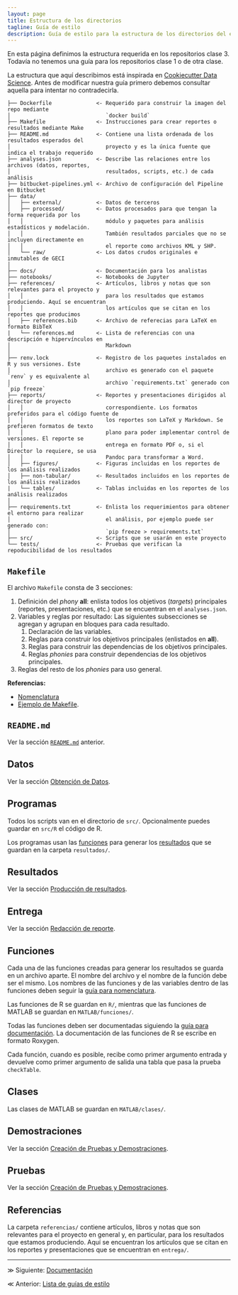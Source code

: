 ```yaml
---
layout: page
title: Estructura de los directorios
tagline: Guía de estilo
description: Guía de estilo para la estructura de los directorios del equipo de Ciencia de Datos de GECI
---
```


En esta página definimos la estructura requerida en los repositorios clase 3. Todavía no tenemos una guía para los repositorios clase 1 o de otra clase.

La estructura que aquí describimos está inspirada en [Cookiecutter Data Science](https://drivendata.github.io/cookiecutter-data-science/#directory-structure). Antes de modificar nuestra guía primero debemos consultar aquella para intentar no contradecirla.

```
├── Dockerfile              <- Requerido para construir la imagen del repo mediante
│                              `docker build`
├── Makefile                <- Instrucciones para crear reportes o resultados mediante Make
├── README.md               <- Contiene una lista ordenada de los resultados esperados del
│                              proyecto y es la única fuente que indica el trabajo requerido
├── analyses.json           <- Describe las relaciones entre los archivos (datos, reportes,
│                              resultados, scripts, etc.) de cada análisis
├── bitbucket-pipelines.yml <- Archivo de configuración del Pipeline en Bitbucket
├── data/
│   ├── external/           <- Datos de terceros
│   ├── processed/          <- Datos procesados para que tengan la forma requerida por los
│   │                          módulo y paquetes para análisis estadísticos y modelación.
│   │                          También resultados parciales que no se incluyen directamente en
│   │                          el reporte como archivos KML y SHP.
│   └── raw/                <- Los datos crudos originales e inmutables de GECI
│     
├── docs/                   <- Documentación para los analistas
├── notebooks/              <- Notebooks de Jupyter
├── references/             <- Artículos, libros y notas que son relevantes para el proyecto y
│   │                          para los resultados que estamos produciendo. Aquí se encuentran
│   │                          los artículos que se citan en los reportes que producimos
│   ├── references.bib      <- Archivo de referecias para LaTeX en formato BibTeX
|   └── references.md       <- Lista de referencias con una descripción e hipervínculos en
│                              Markdown
│
├── renv.lock               <- Registro de los paquetes instalados en R y sus versiones. Este
│                              archivo es generado con el paquete `renv` y es equivalente al
│                              archivo `requirements.txt` generado con `pip freeze`
├── reports/                <- Reportes y presentaciones dirigidos al director de proyecto
│   │                          correspondiente. Los formatos preferidos para el código fuente de
│   │                          los reportes son LaTeX y Markdown. Se prefieren formatos de texto
│   │                          plano para poder implementar control de versiones. El reporte se
│   │                          entrega en formato PDF o, si el Director lo requiere, se usa
│   │                          Pandoc para transformar a Word.
│   ├── figures/            <- Figuras incluidas en los reportes de los análisis realizados
│   ├── non-tabular/        <- Resultados incluidos en los reportes de los análisis realizados
|   └── tables/             <- Tablas incluidas en los reportes de los análisis realizados
│
├── requirements.txt        <- Enlista los requerimientos para obtener el entorno para realizar
│                              el análisis, por ejemplo puede ser generado con:
│                              `pip freeze > requirements.txt`
├── src/                    <- Scripts que se usarán en este proyecto
└── tests/                  <- Pruebas que verifican la repoducibilidad de los resultados
```

## `Makefile`

El archivo `Makefile` consta de 3 secciones: 

1. Definición del _phony_ **all**: enlista todos los objetivos (_targets_) principales (reportes, presentaciones, etc.) que se encuentran en el `analyses.json`.
1. Variables y reglas por resultado: Las siguientes subsecciones se agregan y agrupan en bloques para cada resultado.
    1. Declaración de las variables.
    1. Reglas para construir los objetivos principales (enlistados en **all**).
    1. Reglas para construir las dependencias de los objetivos principales.
    1. Reglas _phonies_ para construir dependencias de los objetivos principales.
1. Reglas del resto de los _phonies_ para uso general.

**Referencias:**

- [Nomenclatura](nomenclatura.html)
- [Ejemplo de Makefile](https://bitbucket.org/IslasGECI/analisis/src/default/referencias/ejemplo-makefile).

## `README.md`
Ver la sección [`README.md`](https://bitbucket.org/IslasGECI/analisis/src/default/README.md#markdown-header-readmemd) anterior.

## Datos
Ver la sección [Obtención de Datos](https://bitbucket.org/IslasGECI/analisis/src/default/README.md#markdown-header-obtencion-de-datos).

## Programas
Todos los scripts van en el directorio de `src/`. Opcionalmente puedes guardar en `src/R` el código de R.

Los programas usan las [funciones](https://bitbucket.org/IslasGECI/analisis/src/default/README.md#markdown-header-funciones) para generar los [resultados](https://bitbucket.org/IslasGECI/analisis/src/default/README.md#markdown-header-resultados) que se guardan en la carpeta `resultados/`.

## Resultados
Ver la sección [Producción de resultados](https://bitbucket.org/IslasGECI/analisis/src/default/README.md#markdown-header-produccion-de-resultados).

## Entrega
Ver la sección [Redacción de reporte](https://bitbucket.org/IslasGECI/analisis/src/default/README.md#markdown-header-redaccion-de-reporte).

## Funciones
Cada una de las funciones creadas para generar los resultados se guarda en un archivo aparte. El nombre del archivo y el nombre de la función debe ser el mismo. Los nombres de las funciones y de las variables dentro de las funciones deben seguir la [guía para nomenclatura](https://bitbucket.org/IslasGECI/analisis/src/default/README.md#markdown-header-nomenclatura).

Las funciones de R se guardan en `R/`, mientras que las funciones de MATLAB se guardan en `MATLAB/funciones/`.

Todas las funciones deben ser documentadas siguiendo la [guía para documentación](https://bitbucket.org/IslasGECI/analisis/src/default/README.md#markdown-header-documentacion). La documentación de las funciones de R se escribe en formato Roxygen.

Cada función, cuando es posible, recibe como primer argumento entrada y devuelve como primer argumento de salida una tabla que pasa la prueba `checkTable`.

## Clases
Las clases de MATLAB se guardan en `MATLAB/clases/`.

## Demostraciones
Ver la sección [Creación de Pruebas y Demostraciones](https://bitbucket.org/IslasGECI/analisis/src/default/README.md#markdown-header-creacion-de-pruebas-y-demostraciones).

## Pruebas
Ver la sección [Creación de Pruebas y Demostraciones](https://bitbucket.org/IslasGECI/analisis/src/default/README.md#markdown-header-creacion-de-pruebas-y-demostraciones).

## Referencias
La carpeta `referencias/` contiene artículos, libros y notas que son relevantes para el proyecto en general y, en particular, para los resultados que estamos produciendo. Aquí se encuentran los artículos que se citan en los reportes y presentaciones que se encuentran en `entrega/`.

---

&#8811; Siguiente: [Documentación](documentacion.html)

&#8810; Anterior: [Lista de guías de estilo](introduccion.html)